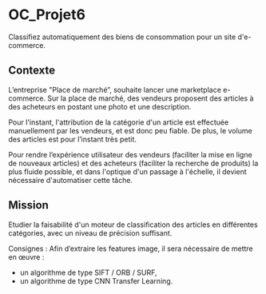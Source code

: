 # OC_Projet6
Classifiez automatiquement des biens de consommation pour un site d'e-commerce.

## Contexte
L’entreprise "Place de marché”, souhaite lancer une marketplace e-commerce.
Sur la place de marché, des vendeurs proposent des articles à des acheteurs en postant une photo et une description.

Pour l'instant, l'attribution de la catégorie d'un article est effectuée manuellement par les vendeurs, 
et est donc peu fiable. De plus, le volume des articles est pour l’instant très petit.

Pour rendre l’expérience utilisateur des vendeurs (faciliter la mise en ligne de nouveaux articles) et 
des acheteurs (faciliter la recherche de produits) la plus fluide possible, et dans l'optique d'un passage à l'échelle,
il devient nécessaire d'automatiser cette tâche.

## Mission
Etudier la faisabilité d'un moteur de classification des articles en différentes catégories,
avec un niveau de précision suffisant.

Consignes :
Afin d’extraire les features image, il sera nécessaire de mettre en œuvre :
- un algorithme de type SIFT / ORB / SURF,
- un algorithme de type CNN Transfer Learning.
